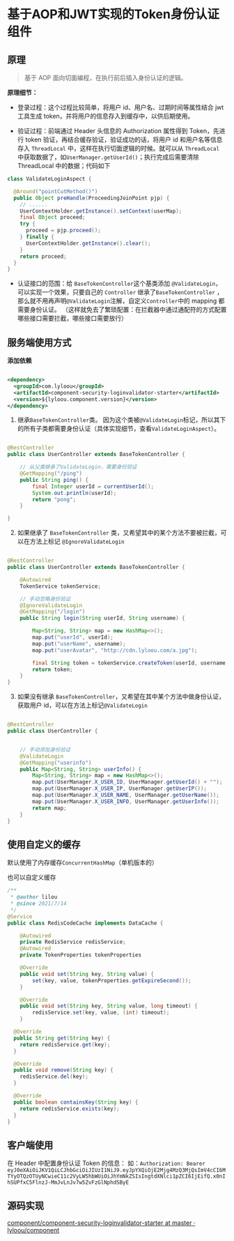 # 基于AOP和JWT实现的Token身份认证组件

## 原理

> 基于 AOP 面向切面编程，在执行前后插入身份认证的逻辑。

**原理细节：**

- 登录过程：这个过程比较简单，将用户 id、用户名、过期时间等属性结合 jwt 工具生成 token，并将用户的信息存入到缓存中，以供后期使用。

- 验证过程：前端通过 Header 头信息的 Authorization 属性得到 Token，先进行 token 验证，再结合缓存验证，验证成功的话，将用户 id 和用户名等信息存入 `ThreadLocal`
  中，这样在执行切面逻辑的时候。就可以从 `ThreadLocal` 中获取数据了，如`UserManager.getUserId()`；执行完成后需要清除 ThreadLocal 中的数据；代码如下

```java
class ValidateLoginAspect {

  @Around("pointCutMethod()")
  public Object preHandle(ProceedingJoinPoint pjp) {
    // ......
    UserContextHolder.getInstance().setContext(userMap);
    final Object proceed;
    try {
      proceed = pjp.proceed();
    } finally {
      UserContextHolder.getInstance().clear();
    }
    return proceed;
  }
}
```

- 认证接口的范围：给 `BaseTokenController`这个基类添加 `@ValidateLogin`， 可以实现一个效果，只要自己的 `Controller` 继承了`BaseTokenController`
  ，那么就不用再声明`@ValidateLogin`注解，自定义`Controller`中的 mapping 都需要身份认证。 （这样就免去了繁琐配置：在拦截器中通过通配符的方式配置哪些接口需要拦截，哪些接口需要放行）

## 服务端使用方式

**添加依赖**

```xml

<dependency>
  <groupId>com.lyloou</groupId>
  <artifactId>component-security-loginvalidator-starter</artifactId>
  <version>${lyloou.component.version}</version>
</dependency>
```

1. 继承`BaseTokenController`类。 因为这个类被`@ValidateLogin`标记，所以其下的所有子类都需要身份认证（具体实现细节，查看`ValidateLoginAspect`）。

```java

@RestController
public class UserController extends BaseTokenController {

    // 从父类继承了ValidateLogin，需要身份验证
    @GetMapping("/ping")
    public String ping() {
        final Integer userId = currentUserId();
        System.out.println(userId);
        return "pong";
    }

}
```

2. 如果继承了 `BaseTokenController` 类，又希望其中的某个方法不要被拦截，可以在方法上标记 `@IgnoreValidateLogin`

```java

@RestController
public class UserController extends BaseTokenController {

    @Autowired
    TokenService tokenService;

    // 手动忽略身份验证
    @IgnoreValidateLogin
    @GetMapping("/login")
    public String login(String userId, String username) {

        Map<String, String> map = new HashMap<>();
        map.put("userId", userId);
        map.put("userName", username);
        map.put("userAvatar", "http://cdn.lyloou.com/a.jpg");

        final String token = tokenService.createToken(userId, username, JSONUtil.toJsonStr(map));
        return token;
    }
}
```

3. 如果没有继承 `BaseTokenController`，又希望在其中某个方法中做身份认证，获取用户 id，可以在方法上标记`@ValidateLogin`

```java

@RestController
public class UserController {


    // 手动添加身份验证
    @ValidateLogin
    @GetMapping("userinfo")
    public Map<String, String> userInfo() {
        Map<String, String> map = new HashMap<>();
        map.put(UserManager.X_USER_ID, UserManager.getUserId() + "");
        map.put(UserManager.X_USER_IP, UserManager.getUserIP());
        map.put(UserManager.X_USER_NAME, UserManager.getUserName());
        map.put(UserManager.X_USER_INFO, UserManager.getUserInfo());
        return map;
    }
}
```

## 使用自定义的缓存

默认使用了内存缓存`ConcurrentHashMap`（单机版本的）

也可以自定义缓存

```java
/**
 * @author lilou
 * @since 2021/7/14
 */
@Service
public class RedisCodeCache implements DataCache {

    @Autowired
    private RedisService redisService;
    @Autowired
    private TokenProperties tokenProperties

    @Override
    public void set(String key, String value) {
        set(key, value, tokenProperties.getExpireSecond());
    }

    @Override
    public void set(String key, String value, long timeout) {
        redisService.set(key, value, (int) timeout);
    }

  @Override
  public String get(String key) {
    return redisService.get(key);
  }

  @Override
  public void remove(String key) {
    redisService.del(key);
  }

  @Override
  public boolean containsKey(String key) {
    return redisService.exists(key);
  }
}
```

## 客户端使用

在 Header 中配置身份认证 Token 的信息：
如：`Authorization: Bearer eyJ0eXAiOiJKV1QiLCJhbGciOiJIUzI1NiJ9.eyJpYXQiOjE2Mjg4MzQ3MjQsImV4cCI6MTYyOTQzOTUyNCwieC11c2VyLW5hbWUiOiJhYmNkZSIsIngtdXNlci1pZCI6IjEifQ.x0nIhSUPfxC5FlnzJ-MmJvLnJv7w5ZvFzGlNphdSByE`

## 源码实现

[component/component-security-loginvalidator-starter at master · lyloou/component](https://github.com/lyloou/component/tree/master/component-security-loginvalidator-starter)
